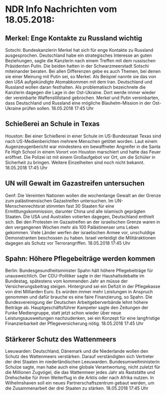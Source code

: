 # NDR Info Nachrichten vom 18.05.2018:


## Merkel: Enge Kontakte zu Russland wichtig
Sotschi:	Bundeskanzlerin Merkel hat sich für enge Kontakte zu Russland ausgesprochen. Deutschland habe ein strategisches Interesse an guten Beziehungen, sagte die Kanzlerin nach einem Treffen mit dem russischen Präsidenten Putin. Die beiden hatten in der Schwarzmeerstadt Sotschi miteinander beraten. Bei allen Differenzen gebe es auch Themen, bei denen sie einer Meinung mit Putin sei, so Merkel. Als Beispiel nannte sie das von den USA aufgekündigte Atomabkommen mit dem Iran. Deutschland und Russland wollen daran festhalten. Als problematisch bezeichnete die Kanzlerin dagegen die Lage in der Ost-Ukraine. Dort werde immer wieder der vereinbarte Waffenstillstand gebrochen. Merkel und Putin vereinbarten, dass Deutschland und Russland eine mögliche Blauhelm-Mission in der Ost-Ukraine prüfen sollen. 18.05.2018 17:45 Uhr 

## Schießerei an Schule in Texas
Houston:    Bei einer Schießerei in einer Schule im US-Bundesstaat Texas sind nach US-Medienberichten mehrere Menschen getötet worden. Laut einem Augenzeugenbericht war mindestens ein bewaffneter Angreifer in die Santa Fe High School in einem Vorort von Houston marschiert und hatte das Feuer eröffnet. Die  Polizei ist mit einem Großaufgebot vor Ort, um die Schüler in Sicherheit zu bringen. Weitere Einzelheiten sind noch nicht bekannt. 18.05.2018 17:45 Uhr 

## UN will Gewalt im Gazastreifen untersuchen
Genf:	Die Vereinten Nationen wollen die wochenlange Gewalt an der Grenze zum palästinensischen Gazastreifen untersuchen. Im UN-Menschenrechtsrat stimmten fast 30 Staaten für eine Ermittlungskommission, darunter China und alle islamisch geprägten Staaten. Die USA und Australien votierten dagegen, Deutschland enthielt sich. Bei den Protesten im Gazastreifen an der israelischen Grenze waren in den vergangenen Wochen mehr als 100 Palästinenser ums Leben gekommen. Viele Länder werfen der israelischen Armee vor, unschuldige Demonstranten beschossen zu haben. Israel verteidigt die Militäraktionen dagegen als Schutz vor Terrorangriffen. 18.05.2018 17:45 Uhr 

## Spahn: Höhere Pflegebeiträge werden kommen
Berlin:	Bundesgesundheitsminister Spahn hält höhere Pflegebeiträge für unausweichlich. Der CDU-Politiker sagte in der Haushaltsdebatte im Bundestag, spätestens vom kommenden Jahr an müsse der Versicherungsbeitrag steigen. Hintergrund sei ein Defizit in der Pflegekasse von drei Milliarden Euro. Es würden immer mehr Leistungen in Anspruch genommen und dafür brauche es eine faire Finanzierung, so Spahn. Die Bundesvereinigung der Deutschen Arbeitgeberverbände lehnt höhere Beiträge ab. Hauptgeschäftsführer Kampeter sagte den Zeitungen der Funke Mediengruppe, statt jetzt schon wieder über neue Leistungsausweitungen nachzudenken, sei ein Konzept für eine langfristige Finanzierbarkeit der Pflegeversicherung nötig. 18.05.2018 17:45 Uhr 

## Stärkerer Schutz des Wattenmeers
Leeuwarden: 			Deutschland, Dänemark und die Niederlande wollen den Schutz des Wattenmeers verstärken. Darauf verständigten sich Vertreter der drei Staaten im niederländischen Leeuwarden. Bundesumweltministerin Schulze sagte, man habe auch eine globale Verantwortung, nicht zuletzt für die Millionen Zugvögel, die das Wattenmeer jedes Jahr als Raststätte und Drehscheibe für ihren Weiterflug in die Arktis oder nach Afrika nutzen. In Wilhelmshaven soll ein neues Partnerschaftszentrum gebaut werden, um die Zusammenarbeit der drei Staaten zu stärken. 18.05.2018 17:45 Uhr 
